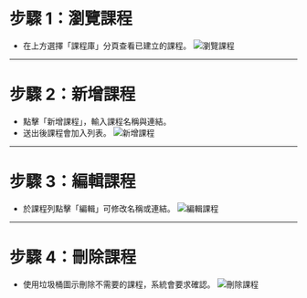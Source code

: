 # 步驟 1：瀏覽課程
- 在上方選擇「課程庫」分頁查看已建立的課程。
![瀏覽課程](/instructions/courses/step1.png)
---
# 步驟 2：新增課程
- 點擊「新增課程」，輸入課程名稱與連結。
- 送出後課程會加入列表。
![新增課程](/instructions/courses/step2.png)
---
# 步驟 3：編輯課程
- 於課程列點擊「編輯」可修改名稱或連結。
![編輯課程](/instructions/courses/step3.png)
---
# 步驟 4：刪除課程
- 使用垃圾桶圖示刪除不需要的課程，系統會要求確認。
![刪除課程](/instructions/courses/step4.png)
